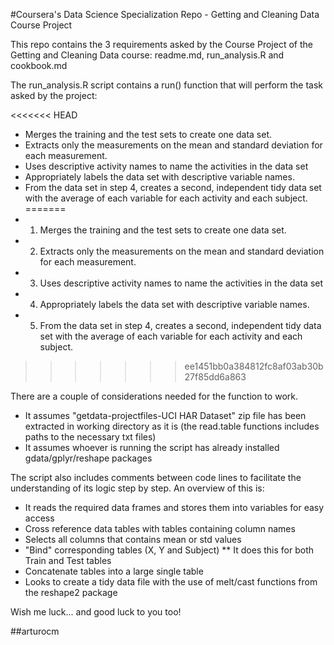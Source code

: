 #Coursera's Data Science Specialization Repo - Getting and Cleaning Data Course Project


This repo contains the 3 requirements asked by the Course Project of the Getting and Cleaning Data course: readme.md, run_analysis.R and cookbook.md

The run_analysis.R script contains a run() function that will perform the task asked by the project:

<<<<<<< HEAD
* Merges the training and the test sets to create one data set.
* Extracts only the measurements on the mean and standard deviation for each measurement. 
* Uses descriptive activity names to name the activities in the data set
* Appropriately labels the data set with descriptive variable names. 
* From the data set in step 4, creates a second, independent tidy data set with the average of each variable for each activity and each subject.
=======
* 1) Merges the training and the test sets to create one data set.
* 2) Extracts only the measurements on the mean and standard deviation for each measurement. 
* 3) Uses descriptive activity names to name the activities in the data set
* 4) Appropriately labels the data set with descriptive variable names. 
* 5) From the data set in step 4, creates a second, independent tidy data set with the average of each variable for each activity and each subject.
>>>>>>> ee1451bb0a384812fc8af03ab30b27f85dd6a863

There are a couple of considerations needed for the function to work.

* It assumes "getdata-projectfiles-UCI HAR Dataset" zip file has been extracted in working directory as it is (the read.table functions includes paths to the necessary txt files)
* It assumes whoever is running the script  has already installed gdata/gplyr/reshape packages

The script also includes comments between code lines to facilitate the understanding of its logic step by step. An overview of this is:
* It reads the required data frames and stores them into variables for easy access
* Cross reference data tables with tables containing column names
* Selects all columns that contains mean or std values
* "Bind" corresponding tables (X, Y and Subject)
** It does this for both Train and Test tables
* Concatenate tables into a large single table
* Looks to create a tidy data file with the use of melt/cast functions from the reshape2 package

Wish me luck... and good luck to you too!

##arturocm